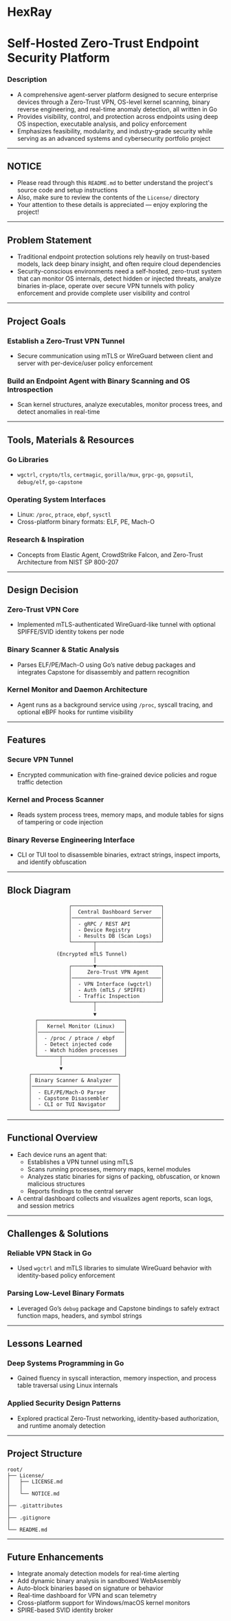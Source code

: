 # HexRay

# Self-Hosted Zero-Trust Endpoint Security Platform

### Description

- A comprehensive agent-server platform designed to secure enterprise devices through a Zero-Trust VPN, OS-level kernel scanning, binary reverse engineering, and real-time anomaly detection, all written in Go
- Provides visibility, control, and protection across endpoints using deep OS inspection, executable analysis, and policy enforcement
- Emphasizes feasibility, modularity, and industry-grade security while serving as an advanced systems and cybersecurity portfolio project

---

## NOTICE

- Please read through this `README.md` to better understand the project's source code and setup instructions
- Also, make sure to review the contents of the `License/` directory
- Your attention to these details is appreciated — enjoy exploring the project!

---

## Problem Statement

- Traditional endpoint protection solutions rely heavily on trust-based models, lack deep binary insight, and often require cloud dependencies
- Security-conscious environments need a self-hosted, zero-trust system that can monitor OS internals, detect hidden or injected threats, analyze binaries in-place, operate over secure VPN tunnels with policy enforcement and provide complete user visibility and control

---

## Project Goals

### Establish a Zero-Trust VPN Tunnel

- Secure communication using mTLS or WireGuard between client and server with per-device/user policy enforcement

### Build an Endpoint Agent with Binary Scanning and OS Introspection

- Scan kernel structures, analyze executables, monitor process trees, and detect anomalies in real-time

---

## Tools, Materials & Resources

### Go Libraries

- `wgctrl`, `crypto/tls`, `certmagic`, `gorilla/mux`, `grpc-go`, `gopsutil`, `debug/elf`, `go-capstone`

### Operating System Interfaces

- Linux: `/proc`, `ptrace`, `ebpf`, `sysctl`
- Cross-platform binary formats: ELF, PE, Mach-O

### Research & Inspiration

- Concepts from Elastic Agent, CrowdStrike Falcon, and Zero-Trust Architecture from NIST SP 800-207

---

## Design Decision

### Zero-Trust VPN Core

- Implemented mTLS-authenticated WireGuard-like tunnel with optional SPIFFE/SVID identity tokens per node

### Binary Scanner & Static Analysis

- Parses ELF/PE/Mach-O using Go’s native debug packages and integrates Capstone for disassembly and pattern recognition

### Kernel Monitor and Daemon Architecture

- Agent runs as a background service using `/proc`, syscall tracing, and optional eBPF hooks for runtime visibility

---

## Features

### Secure VPN Tunnel

- Encrypted communication with fine-grained device policies and rogue traffic detection

### Kernel and Process Scanner

- Reads system process trees, memory maps, and module tables for signs of tampering or code injection

### Binary Reverse Engineering Interface

- CLI or TUI tool to disassemble binaries, extract strings, inspect imports, and identify obfuscation

---

## Block Diagram

```plaintext
                    ┌─────────────────────────────┐
                    │  Central Dashboard Server   │
                    │─────────────────────────────│
                    │  - gRPC / REST API          │
                    │  - Device Registry          │
                    │  - Results DB (Scan Logs)   │
                    └───────┬─────────────────────┘
                            │
                (Encrypted mTLS Tunnel)
                            │
                    ┌───────▼─────────────────────┐
                    │     Zero-Trust VPN Agent    │
                    │─────────────────────────────│
                    │  - VPN Interface (wgctrl)   │
                    │  - Auth (mTLS / SPIFFE)     │
                    │  - Traffic Inspection       │
                    └───────┬─────────────────────┘
                            │
                            ▼
         ┌────────────────────────────┐
         │   Kernel Monitor (Linux)   │
         │────────────────────────────│
         │  - /proc / ptrace / ebpf   │
         │  - Detect injected code    │
         │  - Watch hidden processes  │
         └───────┬────────────────────┘
                 │
                 ▼
       ┌────────────────────────────┐
       │ Binary Scanner & Analyzer  │
       │────────────────────────────│
       │  - ELF/PE/Mach-O Parser    │
       │  - Capstone Disassembler   │
       │  - CLI or TUI Navigator    │
       └────────────────────────────┘

```

---

## Functional Overview

- Each device runs an agent that:
	- Establishes a VPN tunnel using mTLS
	- Scans running processes, memory maps, kernel modules
	- Analyzes static binaries for signs of packing, obfuscation, or known malicious structures
	- Reports findings to the central server
- A central dashboard collects and visualizes agent reports, scan logs, and session metrics

---

## Challenges & Solutions

### Reliable VPN Stack in Go

- Used `wgctrl` and mTLS libraries to simulate WireGuard behavior with identity-based policy enforcement

### Parsing Low-Level Binary Formats

- Leveraged Go’s `debug` package and Capstone bindings to safely extract function maps, headers, and symbol strings

---

## Lessons Learned

### Deep Systems Programming in Go

- Gained fluency in syscall interaction, memory inspection, and process table traversal using Linux internals

### Applied Security Design Patterns

- Explored practical Zero-Trust networking, identity-based authorization, and runtime anomaly detection

---

## Project Structure

```plaintext
root/
├── License/
│   ├── LICENSE.md
│   │
│   └── NOTICE.md
│
├── .gitattributes
│
├── .gitignore
│
└── README.md

```

---

## Future Enhancements

- Integrate anomaly detection models for real-time alerting
- Add dynamic binary analysis in sandboxed WebAssembly
- Auto-block binaries based on signature or behavior
- Real-time dashboard for VPN and scan telemetry
- Cross-platform support for Windows/macOS kernel monitors
- SPIRE-based SVID identity broker
